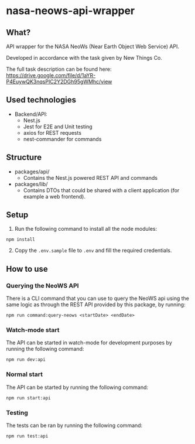 # nasa-neows-api-wrapper

## What?

API wrapper for the NASA NeoWs (Near Earth Object Web Service) API.

Developed in accordance with the task given by New Things Co.

The full task description can be found here:
https://drive.google.com/file/d/1aYR-P4EuywQK3nqsPIC2Y2DGh95gWMhc/view

## Used technologies

- Backend/API:
  - Nest.js
  - Jest for E2E and Unit testing
  - axios for REST requests
  - nest-commander for commands

## Structure

- packages/api/
  - Contains the Nest.js powered REST API and commands
- packages/lib/
  - Contains DTOs that could be shared with a client application (for example a web frontend).

## Setup

1. Run the following command to install all the node modules:

```
npm install
```

2. Copy the `.env.sample` file to `.env` and fill the required credentials.

## How to use

### Querying the NeoWS API

There is a CLI command that you can use to query the NeoWS api using the same logic as through the REST API provided by this package, by running:

```
npm run command:query-neows <startDate> <endDate>
```

### Watch-mode start

The API can be started in watch-mode for development purposes by running the following command:

```
npm run dev:api
```

### Normal start

The API can be started by running the following command:

```
npm run start:api
```

### Testing

The tests can be ran by running the following command:

```
npm run test:api
```
